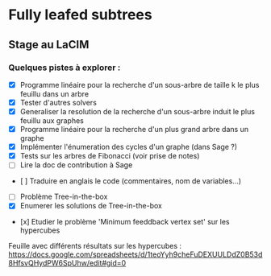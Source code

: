 # Fully leafed subtrees

## Stage au LaCIM

### Quelques pistes à explorer :

- [x] Programme linéaire pour la recherche d'un sous-arbre de taille k le plus feuillu dans un arbre 
- [x] Tester d'autres solvers
- [x] Generaliser la resolution de la recherche d'un sous-arbre induit le plus feuillu aux graphes
- [x] Programme linéaire pour la recherche d'un plus grand arbre dans un graphe
- [x] Implémenter l'énumeration des cycles d'un graphe (dans Sage ?)
- [x] Tests sur les arbres de Fibonacci (voir prise de notes)
- [ ] Lire la doc de contribution à Sage
- [ ] Traduire en anglais le code (commentaires, nom de variables...)
- [ ] Problème Tree-in-the-box
- [x] Enumerer les solutions de Tree-in-the-box
- [x] Etudier le problème 'Minimum feeddback vertex set' sur les hypercubes

Feuille avec différents résultats sur les hypercubes : 
https://docs.google.com/spreadsheets/d/1teoYyh9cheFuDEXUULDdZ0B53d8HfsvQHydPW6SpUhw/edit#gid=0
